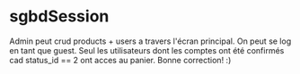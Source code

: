 # sgbdSession

Admin peut crud products + users a travers l'écran principal.
On peut se log en tant que guest.
Seul les utilisateurs dont les comptes ont été confirmés cad status_id == 2 ont acces au panier.
Bonne correction! :)
